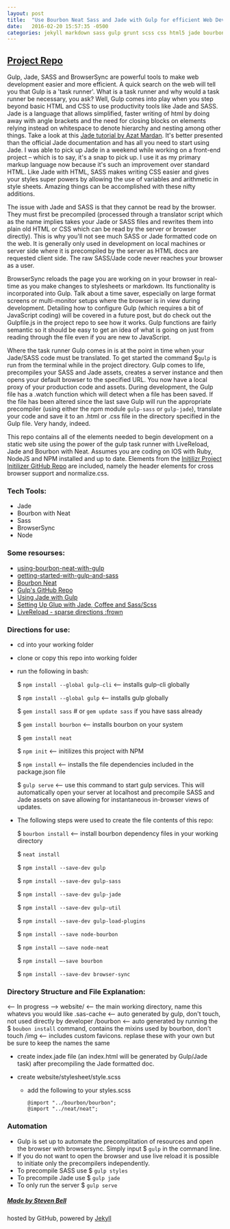 ```yaml
---
layout: post
title:  "Use Bourbon Neat Sass and Jade with Gulp for efficient Web Development."
date:   2016-02-20 15:57:35 -0500
categories: jekyll markdown sass gulp grunt scss css html5 jade bourbon neat
---
```


## [Project Repo](https://github.com/thestevenbell/staticWebTemplate-bourbon-neat-jade-sass-browersync)

Gulp, Jade, SASS and BrowserSync are powerful tools to make web development easier and more efficient.  A quick search on the web will tell you that Gulp is a 'task runner'.  What is a task runner and why would a task runner be necessary, you ask?  Well, Gulp comes into play when you step beyond basic HTML and CSS to use productivity tools like Jade and SASS.  Jade is a language that allows simplified, faster writing of html by doing away with angle brackets and the need for closing blocks on elements relying instead on whitespace to denote hierarchy and nesting among other things. Take a look at this [Jade tutorial by Azat Mardan](http://webapplog.com/jade/). It's better presented than the official Jade documentation and has all you need to start using Jade.  I was able to pick up Jade in a weekend while working on a front-end project – which is to say, it's a snap to pick up.  I use it as my primary markup language now because it's such an improvement over standard HTML.  Like Jade with HTML, SASS makes writing CSS easier and gives your styles super powers by allowing the use of variables and arithmetic in style sheets.  Amazing things can be accomplished with these nifty additions.

The issue with Jade and SASS is that they cannot be read by the browser.  They must first be precompiled (processed through a translator script which as the name implies takes your Jade or SASS files and rewrites them into plain old HTML or CSS which can be read by the server or browser directly). This is why you'll not see much SASS or Jade formatted code on the web. It is generally only used in development on local machines or server side where it is precompiled by the server as HTML docs are requested client side.  The raw SASS/Jade code never reaches your browser as a user.

BrowserSync reloads the page you are working on in your browser in real-time as you make changes to stylesheets or markdown.  Its functionality is incorporated into Gulp.   Talk about a time saver, especially on large format screens or multi-monitor setups where the browser is in view during development.  Detailing how to configure Gulp (which requires a bit of JavaScript coding) will be covered in a future post, but do check out the Gulpfile.js in the project repo to see how it works.   Gulp functions are fairly semantic so it should be easy to get an idea of what is going on just from reading through the file even if you are new to JavaScript.

Where the task runner Gulp comes in is at the point in time when your Jade/SASS code must be translated.  To get started the command $`gulp` is run from the terminal while in the project directory.  Gulp comes to life, precompiles your SASS and Jade assets, creates a server instance and then opens your default browser to the specified URL. You now have a local proxy of your production code and assets.  During development, the Gulp file has a .watch function which will detect when a file has been saved. If the file has been altered since the last save Gulp will run the appropriate precompiler (using either the npm module `gulp-sass` or `gulp-jade`), translate your code and save it to an .html or .css file in the directory specified in the Gulp file.  Very handy, indeed.

This repo contains all of the elements needed to begin development on a static web site using the power of the gulp task runner with LiveReload, Jade and Bourbon with Neat. Assumes you are coding on IOS with Ruby, NodeJS and NPM installed and up to date. Elements from the [Initilizr Project](http://www.initializr.com/) [Initilizer GitHub Repo](https://github.com/verekia/initializr-template) are included, namely the header elements for cross browser support and normalize.css.

### Tech Tools:
- Jade
- Bourbon with Neat
- Sass
- BrowserSync
- Node

### Some resourses:
- [using-bourbon-neat-with-gulp](https://laravel-news.com/2014/03/using-bourbon-neat-with-gulp/)
- [getting-started-with-gulp-and-sass](http://ryanchristiani.com/getting-started-with-gulp-and-sass/)
- [Bourbon Neat](https://github.com/thoughtbot/neat#requirements)
- [Gulp's GitHub Repo](https://github.com/gulpjs/gulp/blob/master/docs/getting-started.md)
- [Using Jade with Gulp](http://codepen.io/mgmarlow/post/using-jade-with-gulp)
- [Setting Up Glup with Jade, Coffee and Sass/Scss](https://www.codementor.io/development-process/tutorial/how-to-set-up-gulp-beginner-guide)
- [LiveReload - sparse directions :frown](https://www.npmjs.com/package/livereload)

### Directions for use:
- cd into your working folder
- clone or copy this repo into working folder
- run the following in bash:

    $ `npm install --global gulp-cli`         <-- installs gulp-cli globally

    $ `npm install --global gulp` <-- installs gulp globally

    $ `gem install sass`   # or `gem update sass` if you have sass already

    $ `gem install bourbon`  <-- installs bourbon on your system

    $ `gem install neat`

    $ `npm init`  <-- initilizes this project with NPM

    $ `npm install`  <-- installs the file dependencies included in the package.json file

    $ `gulp serve` <-- use this command to start gulp services.  This will automatically
    open your server at localhost and precompile SASS and Jade assets on save allowing for
    instantaneous in-browser views of updates.


- The following steps were used to create the file contents of this repo:

    $ `bourbon install`  <-- install bourbon dependency files in your working directory

    $ `neat install`

    $ `npm install --save-dev gulp`

    $ `npm install --save-dev gulp-sass`

    $ `npm install --save-dev gulp-jade`

    $ `npm install --save-dev gulp-util`

    $ `npm install --save-dev gulp-load-plugins`

    $ `npm install --save node-bourbon`

    $ `npm install —-save node-neat`

    $ `npm install —-save bourbon`

    $ `npm install --save-dev browser-sync`



### Directory Structure and File Explanation:
<-- In progress -->
website/  <-- the main working directory, name this whatevs you would like
  .sas-cache  <-- auto generated by gulp, don't touch, not used directly by developer
  /bourbon  <-- auto generated by running the $ `boubon install` command, contains the mixins used by bourbon, don't touch
  /img  <-- includes custom favicons.  replase these with your own but be sure to keep the names the same

- create index.jade file (an index.html will be generated by Gulp/Jade task) after precompiling the Jade formatted doc.

- create website/stylesheet/style.scss
  - add the following to your styles.scss
     ```
     @import "../bourbon/bourbon";
     @import "../neat/neat";
    ```

### Automation
- Gulp is set up to automate the precomplitation of resources and open the browser with
browsersync.  Simply input $ `gulp` in the command line.
- If you do not want to open the browser and use live reload it is possible to
initiate only the precompilers independently.
 - To precompile SASS use $ `gulp styles`
 - To precompile Jade use $ `gulp jade`
 - To only run the server $ `gulp serve`

##### [Made by Steven Bell](http://thestevenbell.github.io/)

hosted by GitHub, powered by [Jekyll](http://jekyllrb.com/)
